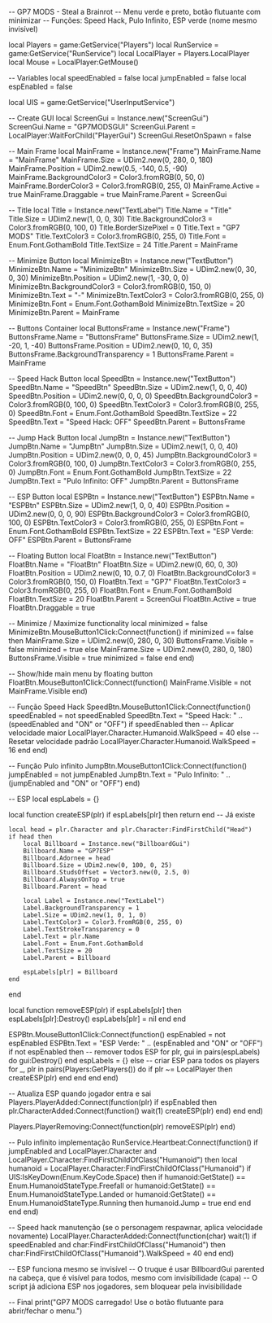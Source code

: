 -- GP7 MODS - Steal a Brainrot
-- Menu verde e preto, botão flutuante com minimizar
-- Funções: Speed Hack, Pulo Infinito, ESP verde (nome mesmo invisível)

local Players = game:GetService("Players")
local RunService = game:GetService("RunService")
local LocalPlayer = Players.LocalPlayer
local Mouse = LocalPlayer:GetMouse()

-- Variables
local speedEnabled = false
local jumpEnabled = false
local espEnabled = false

local UIS = game:GetService("UserInputService")

-- Create GUI
local ScreenGui = Instance.new("ScreenGui")
ScreenGui.Name = "GP7MODSGUI"
ScreenGui.Parent = LocalPlayer:WaitForChild("PlayerGui")
ScreenGui.ResetOnSpawn = false

-- Main Frame
local MainFrame = Instance.new("Frame")
MainFrame.Name = "MainFrame"
MainFrame.Size = UDim2.new(0, 280, 0, 180)
MainFrame.Position = UDim2.new(0.5, -140, 0.5, -90)
MainFrame.BackgroundColor3 = Color3.fromRGB(0, 50, 0)
MainFrame.BorderColor3 = Color3.fromRGB(0, 255, 0)
MainFrame.Active = true
MainFrame.Draggable = true
MainFrame.Parent = ScreenGui

-- Title
local Title = Instance.new("TextLabel")
Title.Name = "Title"
Title.Size = UDim2.new(1, 0, 0, 30)
Title.BackgroundColor3 = Color3.fromRGB(0, 100, 0)
Title.BorderSizePixel = 0
Title.Text = "GP7 MODS"
Title.TextColor3 = Color3.fromRGB(0, 255, 0)
Title.Font = Enum.Font.GothamBold
Title.TextSize = 24
Title.Parent = MainFrame

-- Minimize Button
local MinimizeBtn = Instance.new("TextButton")
MinimizeBtn.Name = "MinimizeBtn"
MinimizeBtn.Size = UDim2.new(0, 30, 0, 30)
MinimizeBtn.Position = UDim2.new(1, -30, 0, 0)
MinimizeBtn.BackgroundColor3 = Color3.fromRGB(0, 150, 0)
MinimizeBtn.Text = "-"
MinimizeBtn.TextColor3 = Color3.fromRGB(0, 255, 0)
MinimizeBtn.Font = Enum.Font.GothamBold
MinimizeBtn.TextSize = 20
MinimizeBtn.Parent = MainFrame

-- Buttons Container
local ButtonsFrame = Instance.new("Frame")
ButtonsFrame.Name = "ButtonsFrame"
ButtonsFrame.Size = UDim2.new(1, -20, 1, -40)
ButtonsFrame.Position = UDim2.new(0, 10, 0, 35)
ButtonsFrame.BackgroundTransparency = 1
ButtonsFrame.Parent = MainFrame

-- Speed Hack Button
local SpeedBtn = Instance.new("TextButton")
SpeedBtn.Name = "SpeedBtn"
SpeedBtn.Size = UDim2.new(1, 0, 0, 40)
SpeedBtn.Position = UDim2.new(0, 0, 0, 0)
SpeedBtn.BackgroundColor3 = Color3.fromRGB(0, 100, 0)
SpeedBtn.TextColor3 = Color3.fromRGB(0, 255, 0)
SpeedBtn.Font = Enum.Font.GothamBold
SpeedBtn.TextSize = 22
SpeedBtn.Text = "Speed Hack: OFF"
SpeedBtn.Parent = ButtonsFrame

-- Jump Hack Button
local JumpBtn = Instance.new("TextButton")
JumpBtn.Name = "JumpBtn"
JumpBtn.Size = UDim2.new(1, 0, 0, 40)
JumpBtn.Position = UDim2.new(0, 0, 0, 45)
JumpBtn.BackgroundColor3 = Color3.fromRGB(0, 100, 0)
JumpBtn.TextColor3 = Color3.fromRGB(0, 255, 0)
JumpBtn.Font = Enum.Font.GothamBold
JumpBtn.TextSize = 22
JumpBtn.Text = "Pulo Infinito: OFF"
JumpBtn.Parent = ButtonsFrame

-- ESP Button
local ESPBtn = Instance.new("TextButton")
ESPBtn.Name = "ESPBtn"
ESPBtn.Size = UDim2.new(1, 0, 0, 40)
ESPBtn.Position = UDim2.new(0, 0, 0, 90)
ESPBtn.BackgroundColor3 = Color3.fromRGB(0, 100, 0)
ESPBtn.TextColor3 = Color3.fromRGB(0, 255, 0)
ESPBtn.Font = Enum.Font.GothamBold
ESPBtn.TextSize = 22
ESPBtn.Text = "ESP Verde: OFF"
ESPBtn.Parent = ButtonsFrame

-- Floating Button
local FloatBtn = Instance.new("TextButton")
FloatBtn.Name = "FloatBtn"
FloatBtn.Size = UDim2.new(0, 60, 0, 30)
FloatBtn.Position = UDim2.new(0, 10, 0.7, 0)
FloatBtn.BackgroundColor3 = Color3.fromRGB(0, 150, 0)
FloatBtn.Text = "GP7"
FloatBtn.TextColor3 = Color3.fromRGB(0, 255, 0)
FloatBtn.Font = Enum.Font.GothamBold
FloatBtn.TextSize = 20
FloatBtn.Parent = ScreenGui
FloatBtn.Active = true
FloatBtn.Draggable = true

-- Minimize / Maximize functionality
local minimized = false
MinimizeBtn.MouseButton1Click:Connect(function()
    if minimized == false then
        MainFrame.Size = UDim2.new(0, 280, 0, 30)
        ButtonsFrame.Visible = false
        minimized = true
    else
        MainFrame.Size = UDim2.new(0, 280, 0, 180)
        ButtonsFrame.Visible = true
        minimized = false
    end
end)

-- Show/hide main menu by floating button
FloatBtn.MouseButton1Click:Connect(function()
    MainFrame.Visible = not MainFrame.Visible
end)

-- Função Speed Hack
SpeedBtn.MouseButton1Click:Connect(function()
    speedEnabled = not speedEnabled
    SpeedBtn.Text = "Speed Hack: " .. (speedEnabled and "ON" or "OFF")
    if speedEnabled then
        -- Aplicar velocidade maior
        LocalPlayer.Character.Humanoid.WalkSpeed = 40
    else
        -- Resetar velocidade padrão
        LocalPlayer.Character.Humanoid.WalkSpeed = 16
    end
end)

-- Função Pulo infinito
JumpBtn.MouseButton1Click:Connect(function()
    jumpEnabled = not jumpEnabled
    JumpBtn.Text = "Pulo Infinito: " .. (jumpEnabled and "ON" or "OFF")
end)

-- ESP
local espLabels = {}

local function createESP(plr)
    if espLabels[plr] then return end -- Já existe

    local head = plr.Character and plr.Character:FindFirstChild("Head")
    if head then
        local Billboard = Instance.new("BillboardGui")
        Billboard.Name = "GP7ESP"
        Billboard.Adornee = head
        Billboard.Size = UDim2.new(0, 100, 0, 25)
        Billboard.StudsOffset = Vector3.new(0, 2.5, 0)
        Billboard.AlwaysOnTop = true
        Billboard.Parent = head

        local Label = Instance.new("TextLabel")
        Label.BackgroundTransparency = 1
        Label.Size = UDim2.new(1, 0, 1, 0)
        Label.TextColor3 = Color3.fromRGB(0, 255, 0)
        Label.TextStrokeTransparency = 0
        Label.Text = plr.Name
        Label.Font = Enum.Font.GothamBold
        Label.TextSize = 20
        Label.Parent = Billboard

        espLabels[plr] = Billboard
    end
end

local function removeESP(plr)
    if espLabels[plr] then
        espLabels[plr]:Destroy()
        espLabels[plr] = nil
    end
end

ESPBtn.MouseButton1Click:Connect(function()
    espEnabled = not espEnabled
    ESPBtn.Text = "ESP Verde: " .. (espEnabled and "ON" or "OFF")
    if not espEnabled then
        -- remover todos ESP
        for plr, gui in pairs(espLabels) do
            gui:Destroy()
        end
        espLabels = {}
    else
        -- criar ESP para todos os players
        for _, plr in pairs(Players:GetPlayers()) do
            if plr ~= LocalPlayer then
                createESP(plr)
            end
        end
    end
end)

-- Atualiza ESP quando jogador entra e sai
Players.PlayerAdded:Connect(function(plr)
    if espEnabled then
        plr.CharacterAdded:Connect(function()
            wait(1)
            createESP(plr)
        end)
    end
end)

Players.PlayerRemoving:Connect(function(plr)
    removeESP(plr)
end)

-- Pulo infinito implementação
RunService.Heartbeat:Connect(function()
    if jumpEnabled and LocalPlayer.Character and LocalPlayer.Character:FindFirstChildOfClass("Humanoid") then
        local humanoid = LocalPlayer.Character:FindFirstChildOfClass("Humanoid")
        if UIS:IsKeyDown(Enum.KeyCode.Space) then
            if humanoid:GetState() == Enum.HumanoidStateType.Freefall or humanoid:GetState() == Enum.HumanoidStateType.Landed or humanoid:GetState() == Enum.HumanoidStateType.Running then
                humanoid.Jump = true
            end
        end
    end
end)

-- Speed hack manutenção (se o personagem respawnar, aplica velocidade novamente)
LocalPlayer.CharacterAdded:Connect(function(char)
    wait(1)
    if speedEnabled and char:FindFirstChildOfClass("Humanoid") then
        char:FindFirstChildOfClass("Humanoid").WalkSpeed = 40
    end
end)

-- ESP funciona mesmo se invisível
-- O truque é usar BillboardGui parented na cabeça, que é visível para todos, mesmo com invisibilidade (capa)
-- O script já adiciona ESP nos jogadores, sem bloquear pela invisibilidade

-- Final
print("GP7 MODS carregado! Use o botão flutuante para abrir/fechar o menu.")